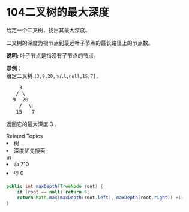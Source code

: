 # 104二叉树的最大深度

<p>给定一个二叉树，找出其最大深度。</p>

<p>二叉树的深度为根节点到最远叶子节点的最长路径上的节点数。</p>

<p><strong>说明:</strong>&nbsp;叶子节点是指没有子节点的节点。</p>

<p><strong>示例：</strong><br>
给定二叉树 <code>[3,9,20,null,null,15,7]</code>，</p>

<pre>    3
   / \
  9  20
    /  \
   15   7</pre>

<p>返回它的最大深度&nbsp;3 。</p>
<div><div>Related Topics</div><div><li>树</li><li>深度优先搜索</li></div></div>\n<div><li>👍 710</li><li>👎 0</li></div>



```java
public int maxDepth(TreeNode root) {
    if (root == null) return 0;
    return Math.max(maxDepth(root.left), maxDepth(root.right)) +1;
}
```